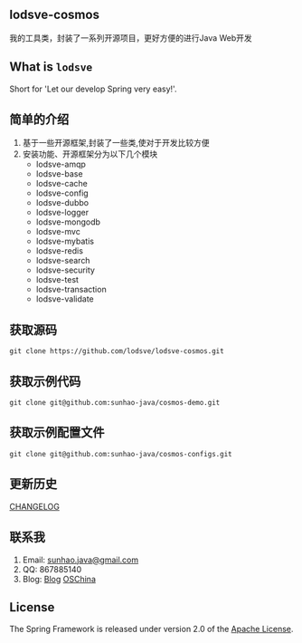 ## lodsve-cosmos
我的工具类，封装了一系列开源项目，更好方便的进行Java Web开发

## What is `lodsve`
Short for 'Let our develop Spring very easy!'.

## 简单的介绍
1. 基于一些开源框架,封装了一些类,使对于开发比较方便
2. 安装功能、开源框架分为以下几个模块
    - lodsve-amqp
    - lodsve-base
    - lodsve-cache
    - lodsve-config
    - lodsve-dubbo
    - lodsve-logger
    - lodsve-mongodb
    - lodsve-mvc
    - lodsve-mybatis
    - lodsve-redis
    - lodsve-search
    - lodsve-security
    - lodsve-test
    - lodsve-transaction
    - lodsve-validate

## 获取源码
`git clone https://github.com/lodsve/lodsve-cosmos.git`

## 获取示例代码
`git clone git@github.com:sunhao-java/cosmos-demo.git`

## 获取示例配置文件
`git clone git@github.com:sunhao-java/cosmos-configs.git`

## 更新历史
[CHANGELOG][]

## 联系我
1. Email: sunhao.java@gmail.com
2. QQ: 867885140
3. Blog: [Blog][] [OSChina][]

## License
The Spring Framework is released under version 2.0 of the [Apache License][].

[Apache License]: http://www.apache.org/licenses/LICENSE-2.0
[CHANGELOG]: https://github.com/lodsve/lodsve-cosmos/blob/master/CHANGELOG.md
[Blog]: http://www.izufang.me
[OSChina]: http://my.oschina.net/sunhaojava/blog